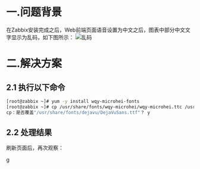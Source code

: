 # 一.问题背景
在Zabbix安装完成之后，Web前端页面语音设置为中文之后，图表中部分中文文字显示为乱码，如下图所示：
![乱码](https://raw.githubusercontent.com/mrivandu/WorkAndStudy/master/MyImageHostingService/Zabbix-error-1.png)
# 二.解决方案
## 2.1 执行以下命令
```bash
[root@zabbix ~]# yum -y install wqy-microhei-fonts
[root@zabbix ~]# cp /usr/share/fonts/wqy-microhei/wqy-microhei.ttc /usr/share/fonts/dejavu/DejaVuSans.ttf
cp：是否覆盖"/usr/share/fonts/dejavu/DejaVuSans.ttf"？ y
```
## 2.2 处理结果
刷新页面后，再次观察：

g